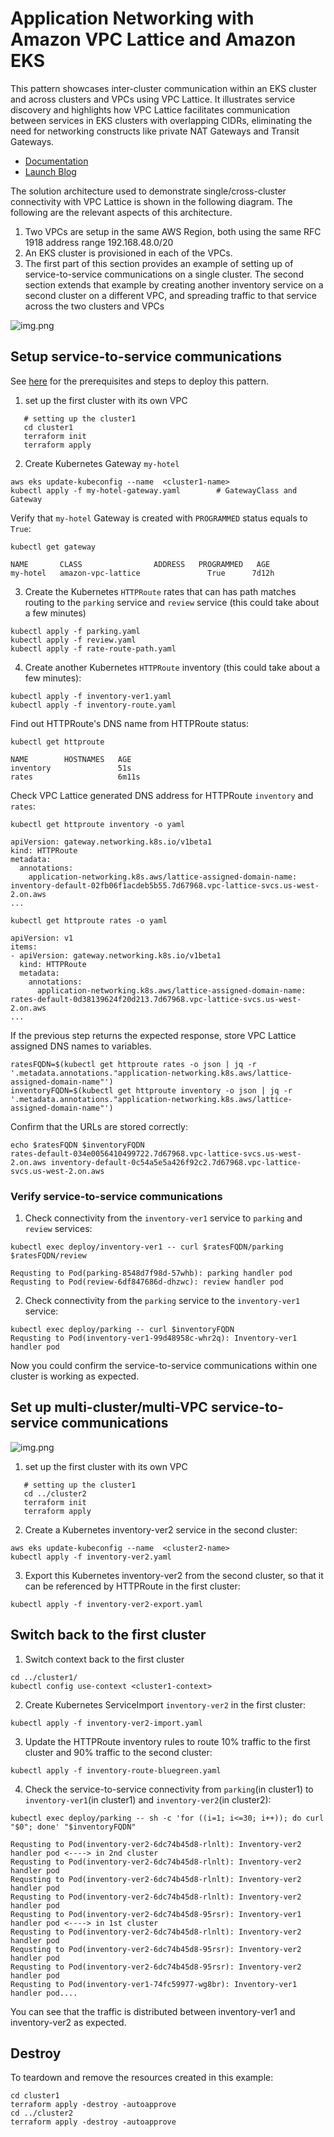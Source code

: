 # Application Networking with Amazon VPC Lattice and Amazon EKS

This pattern showcases inter-cluster communication within an EKS cluster and across clusters and VPCs using VPC Lattice. It illustrates service discovery and highlights how VPC Lattice facilitates communication between services in EKS clusters with overlapping CIDRs, eliminating the need for networking constructs like private NAT Gateways and Transit Gateways.

- [Documentation](https://aws.amazon.com/vpc/lattice/)
- [Launch Blog](https://aws.amazon.com/blogs/containers/introducing-aws-gateway-api-controller-for-amazon-vpc-lattice-an-implementation-of-kubernetes-gateway-api/)

The solution architecture used to demonstrate single/cross-cluster connectivity with VPC Lattice is shown in the following diagram. The following are the relevant aspects of this architecture.

1. Two VPCs are setup in the same AWS Region, both using the same RFC 1918 address range 192.168.48.0/20
2. An EKS cluster is provisioned in each of the VPCs. 
3. The first part of this section provides an example of setting up of service-to-service communications on a single cluster. The second section extends that example by creating another inventory service on a second cluster on a different VPC, and spreading traffic to that service across the two clusters and VPCs

![img.png](img/img_1.png)

## Setup service-to-service communications

See [here](https://aws-ia.github.io/terraform-aws-eks-blueprints/getting-started/#prerequisites) for the prerequisites and steps to deploy this pattern.

1. set up the first cluster with its own VPC

```shell
   # setting up the cluster1
   cd cluster1
   terraform init
   terraform apply
```
2. Create Kubernetes Gateway `my-hotel`
```shell
aws eks update-kubeconfig --name  <cluster1-name>
kubectl apply -f my-hotel-gateway.yaml        # GatewayClass and Gateway
```
Verify that `my-hotel` Gateway is created with `PROGRAMMED` status equals to `True`:

```shell
kubectl get gateway

NAME       CLASS                ADDRESS   PROGRAMMED   AGE
my-hotel   amazon-vpc-lattice               True      7d12h
```
3. Create the Kubernetes `HTTPRoute` rates that can has path matches routing to the `parking` service and `review` service (this could take about a few minutes)

```shell
kubectl apply -f parking.yaml
kubectl apply -f review.yaml
kubectl apply -f rate-route-path.yaml
```
4. Create another Kubernetes `HTTPRoute` inventory (this could take about a few minutes):

```shell
kubectl apply -f inventory-ver1.yaml
kubectl apply -f inventory-route.yaml
```
Find out HTTPRoute's DNS name from HTTPRoute status:

```shell
kubectl get httproute

NAME        HOSTNAMES   AGE
inventory               51s
rates                   6m11s
```

Check VPC Lattice generated DNS address for HTTPRoute `inventory` and `rates`:

```shell
kubectl get httproute inventory -o yaml

apiVersion: gateway.networking.k8s.io/v1beta1
kind: HTTPRoute
metadata:
  annotations:
    application-networking.k8s.aws/lattice-assigned-domain-name: inventory-default-02fb06f1acdeb5b55.7d67968.vpc-lattice-svcs.us-west-2.on.aws
...
```
```shell
kubectl get httproute rates -o yaml

apiVersion: v1
items:
- apiVersion: gateway.networking.k8s.io/v1beta1
  kind: HTTPRoute
  metadata:
    annotations:
      application-networking.k8s.aws/lattice-assigned-domain-name: rates-default-0d38139624f20d213.7d67968.vpc-lattice-svcs.us-west-2.on.aws
...
```

If the previous step returns the expected response, store VPC Lattice assigned DNS names to variables.

```shell
ratesFQDN=$(kubectl get httproute rates -o json | jq -r '.metadata.annotations."application-networking.k8s.aws/lattice-assigned-domain-name"')
inventoryFQDN=$(kubectl get httproute inventory -o json | jq -r '.metadata.annotations."application-networking.k8s.aws/lattice-assigned-domain-name"')
```

Confirm that the URLs are stored correctly:

```shell
echo $ratesFQDN $inventoryFQDN
rates-default-034e0056410499722.7d67968.vpc-lattice-svcs.us-west-2.on.aws inventory-default-0c54a5e5a426f92c2.7d67968.vpc-lattice-svcs.us-west-2.on.aws

```

### Verify service-to-service communications

1. Check connectivity from the `inventory-ver1` service to `parking` and `review` services:

```shell
kubectl exec deploy/inventory-ver1 -- curl $ratesFQDN/parking $ratesFQDN/review

Requsting to Pod(parking-8548d7f98d-57whb): parking handler pod
Requsting to Pod(review-6df847686d-dhzwc): review handler pod
```
2. Check connectivity from the `parking` service to the `inventory-ver1` service:
```shell
kubectl exec deploy/parking -- curl $inventoryFQDN
Requsting to Pod(inventory-ver1-99d48958c-whr2q): Inventory-ver1 handler pod
```

Now you could confirm the service-to-service communications within one cluster is working as expected.

## Set up multi-cluster/multi-VPC service-to-service communications

![img.png](img/img_2.png)

1. set up the first cluster with its own VPC

```shell
   # setting up the cluster1
   cd ../cluster2
   terraform init
   terraform apply
```

2. Create a Kubernetes inventory-ver2 service in the second cluster:

```shell
aws eks update-kubeconfig --name  <cluster2-name>
kubectl apply -f inventory-ver2.yaml
```
3. Export this Kubernetes inventory-ver2 from the second cluster, so that it can be referenced by HTTPRoute in the first cluster:

```shell
kubectl apply -f inventory-ver2-export.yaml
```

## Switch back to the first cluster

1. Switch context back to the first cluster
```shell
cd ../cluster1/
kubectl config use-context <cluster1-context>
```

2. Create Kubernetes ServiceImport `inventory-ver2` in the first cluster:

```shell
kubectl apply -f inventory-ver2-import.yaml
```
3. Update the HTTPRoute inventory rules to route 10% traffic to the first cluster and 90% traffic to the second cluster:
```shell
kubectl apply -f inventory-route-bluegreen.yaml
```
4. Check the service-to-service connectivity from `parking`(in cluster1) to `inventory-ver1`(in cluster1) and `inventory-ver2`(in cluster2):
```shell
kubectl exec deploy/parking -- sh -c 'for ((i=1; i<=30; i++)); do curl "$0"; done' "$inventoryFQDN"

Requsting to Pod(inventory-ver2-6dc74b45d8-rlnlt): Inventory-ver2 handler pod <----> in 2nd cluster
Requsting to Pod(inventory-ver2-6dc74b45d8-rlnlt): Inventory-ver2 handler pod
Requsting to Pod(inventory-ver2-6dc74b45d8-rlnlt): Inventory-ver2 handler pod
Requsting to Pod(inventory-ver2-6dc74b45d8-rlnlt): Inventory-ver2 handler pod
Requsting to Pod(inventory-ver2-6dc74b45d8-95rsr): Inventory-ver1 handler pod <----> in 1st cluster
Requsting to Pod(inventory-ver2-6dc74b45d8-rlnlt): Inventory-ver2 handler pod
Requsting to Pod(inventory-ver2-6dc74b45d8-95rsr): Inventory-ver2 handler pod
Requsting to Pod(inventory-ver2-6dc74b45d8-95rsr): Inventory-ver2 handler pod
Requsting to Pod(inventory-ver1-74fc59977-wg8br): Inventory-ver1 handler pod....

```
You can see that the traffic is distributed between inventory-ver1 and inventory-ver2 as expected.

## Destroy

To teardown and remove the resources created in this example:

```shell
cd cluster1
terraform apply -destroy -autoapprove
cd ../cluster2
terraform apply -destroy -autoapprove
```



